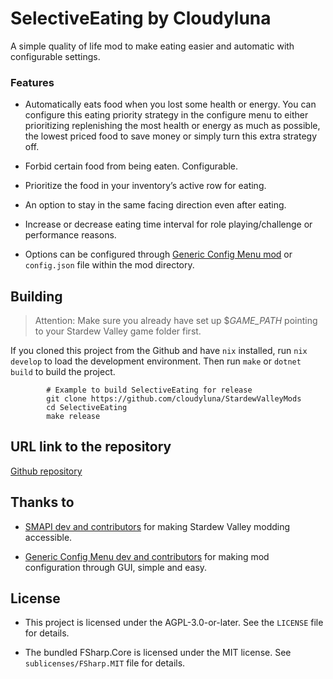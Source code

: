 # SelectiveEating by Cloudyluna

A simple quality of life mod to make eating easier and automatic with
configurable settings.

### Features

- Automatically eats food when you lost some health or energy. You can
  configure this eating priority strategy in the configure menu to
  either prioritizing replenishing the most health or energy as much as
  possible, the lowest priced food to save money or simply turn this
  extra strategy off.

- Forbid certain food from being eaten. Configurable.

- Prioritize the food in your inventory’s active row for eating.

- An option to stay in the same facing direction even after eating.

- Increase or decrease eating time interval for role playing/challenge
  or performance reasons.

- Options can be configured through [Generic Config Menu
  mod](https://www.nexusmods.com/stardewvalley/mods/5098) or
  `config.json` file within the mod directory.

## Building

> Attention: Make sure you already have set up $*GAME_PATH* pointing to
> your Stardew Valley game folder first.

If you cloned this project from the Github and have `nix` installed, run
`nix develop` to load the development environment. Then run `make` or
`dotnet build` to build the project.

            # Example to build SelectiveEating for release
            git clone https://github.com/cloudyluna/StardewValleyMods
            cd SelectiveEating
            make release

## URL link to the repository

[Github
repository](https://github.com/cloudyluna/StardewValleyMods/tree/main/SelectiveEating)

## Thanks to

- [SMAPI dev and contributors](https://github.com/Pathoschild/SMAPI) for
  making Stardew Valley modding accessible.

- [Generic Config Menu dev and
  contributors](https://www.nexusmods.com/stardewvalley/mods/5098) for
  making mod configuration through GUI, simple and easy.

## License

- This project is licensed under the AGPL-3.0-or-later. See the
  `LICENSE` file for details.

- The bundled FSharp.Core is licensed under the MIT license. See
  `sublicenses/FSharp.MIT` file for details.
